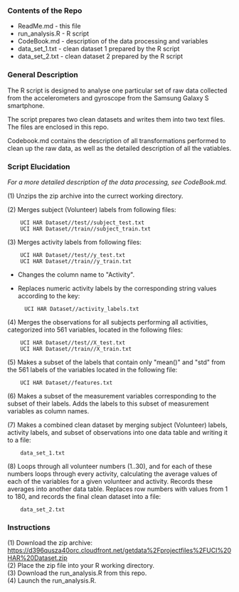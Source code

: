 ### Contents of the Repo

* ReadMe.md             - this file
* run_analysis.R        - R script
* CodeBook.md           - description of the data processing and variables
* data_set_1.txt        - clean dataset 1 prepared by the R script
* data_set_2.txt        - clean dataset 2 prepared by the R script

### General Description

The R script is designed to analyse one particular set of raw data collected 
from the accelerometers and gyroscope from the Samsung Galaxy S smartphone.

The script prepares two clean datasets and writes them into two text files.
The files are enclosed in this repo.

Codebook.md contains the description of all transformations performed to clean up the raw data,
as well as the detailed description of all the vatiables.

### Script Elucidation

*For a more detailed description of the data processing, see CodeBook.md.*

(1) Unzips the zip archive into the currect working directory.

(2) Merges subject (Volunteer) labels from following files:

        UCI HAR Dataset//test//subject_test.txt
        UCI HAR Dataset//train//subject_train.txt

(3) Merges activity labels from following files:
        
        UCI HAR Dataset//test//y_test.txt
        UCI HAR Dataset//train//y_train.txt
        
+ Changes the column name to "Activity".
+ Replaces numeric activity labels by the corresponding string values according to the key:

        UCI HAR Dataset//activity_labels.txt
        
(4) Merges the observations for all subjects performing all activities,
categorized into 561 variables, located in the following files:

        UCI HAR Dataset//test//X_test.txt
        UCI HAR Dataset//train//X_train.txt

(5) Makes a subset of the labels that contain only "mean()" and "std"
from the 561 labels of the variables located in the following file:

        UCI HAR Dataset//features.txt
        
(6) Makes a subset of the measurement variables corresponding to the subset of their labels.
Adds the labels to this subset of measurement variables as column names.

(7) Makes a combined clean dataset by merging subject (Volunteer) labels, activity labels,
and subset of observations into one data table and writing it to a file:
        
        data_set_1.txt

(8) Loops through all volunteer numbers (1..30),
and for each of these numbers loops through every activity, 
calculating the average values of each of the variables for a given volunteer and activity.
Records these averages into another data table.
Replaces row numbers with values from 1 to 180, and records the final clean dataset into a file:
        
        data_set_2.txt


### Instructions

(1) Download the zip archive:    
<https://d396qusza40orc.cloudfront.net/getdata%2Fprojectfiles%2FUCI%20HAR%20Dataset.zip>   
(2) Place the zip file into your R working directory.   
(3) Download the run_analysis.R from this repo.   
(4) Launch the run_analysis.R.
